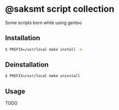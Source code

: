 # @saksmt script collection

Some scripts born while using gentoo

## Installation

```bash
$ PREFIX=/usr/local make install -e
```

## Deinstallation

```bash
$ PREFIX=/usr/local make uninstall
```

## Usage

TODO
